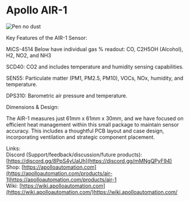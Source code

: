 # Apollo AIR-1

![Pen no dust](https://github.com/ApolloAutomation/AIR-1/assets/24777085/183af36d-4611-4cb3-af1e-43b84d4d201a)


Key Features of the AIR-1 Sensor:

MiCS-4514 Below have individual gas % readout: CO, C2H5OH (Alcohol), H2, NO2, and NH3

SCD40: CO2 and includes temperature and humidity sensing capabilities. 

SEN55: Particulate matter (PM1, PM2.5, PM10), VOCs, NOx, humidity, and temperature. 

DPS310: Barometric air pressure and temperature.

Dimensions & Design: 

The AIR-1 measures just 61mm x 61mm x 30mm, and we have focused on efficient heat management within this small package to maintain sensor accuracy. This includes a thoughtful PCB layout and case design, incorporating ventilation and strategic component placement. 

Links: \
Discord (Support/feedback/discussion/future products): [https://discord.gg/8PpS4yUaUh](https://discord.gg/mMNgQPyF94) \
Shop: [https://apolloautomation.com](https://apolloautomation.com/products/air-1)https://apolloautomation.com/products/air-1 \
Wiki: [https://wiki.apolloautomation.com](https://wiki.apolloautomation.com/)https://wiki.apolloautomation.com/ 
